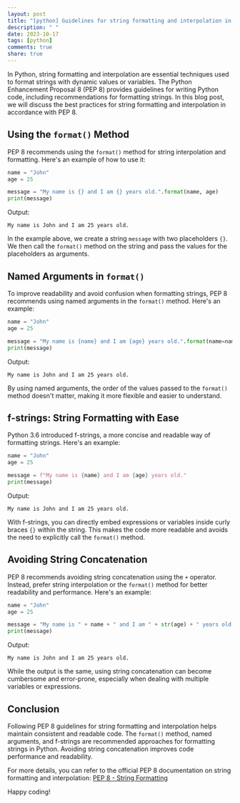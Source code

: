 ```yaml
---
layout: post
title: "[python] Guidelines for string formatting and interpolation in PEP 8"
description: " "
date: 2023-10-17
tags: [python]
comments: true
share: true
---
```


In Python, string formatting and interpolation are essential techniques used to format strings with dynamic values or variables. The Python Enhancement Proposal 8 (PEP 8) provides guidelines for writing Python code, including recommendations for formatting strings. In this blog post, we will discuss the best practices for string formatting and interpolation in accordance with PEP 8.

## Using the `format()` Method

PEP 8 recommends using the `format()` method for string interpolation and formatting. Here's an example of how to use it:

```python
name = "John"
age = 25

message = "My name is {} and I am {} years old.".format(name, age)
print(message)
```

Output:
```
My name is John and I am 25 years old.
```

In the example above, we create a string `message` with two placeholders `{}`. We then call the `format()` method on the string and pass the values for the placeholders as arguments.

## Named Arguments in `format()`

To improve readability and avoid confusion when formatting strings, PEP 8 recommends using named arguments in the `format()` method. Here's an example:

```python
name = "John"
age = 25

message = "My name is {name} and I am {age} years old.".format(name=name, age=age)
print(message)
```

Output:
```
My name is John and I am 25 years old.
```

By using named arguments, the order of the values passed to the `format()` method doesn't matter, making it more flexible and easier to understand.

## f-strings: String Formatting with Ease

Python 3.6 introduced f-strings, a more concise and readable way of formatting strings. Here's an example:

```python
name = "John"
age = 25

message = f"My name is {name} and I am {age} years old."
print(message)
```

Output:
```
My name is John and I am 25 years old.
```

With f-strings, you can directly embed expressions or variables inside curly braces `{}` within the string. This makes the code more readable and avoids the need to explicitly call the `format()` method.

## Avoiding String Concatenation

PEP 8 recommends avoiding string concatenation using the `+` operator. Instead, prefer string interpolation or the `format()` method for better readability and performance. Here's an example:

```python
name = "John"
age = 25

message = "My name is " + name + " and I am " + str(age) + " years old."
print(message)
```

Output:
```
My name is John and I am 25 years old.
```

While the output is the same, using string concatenation can become cumbersome and error-prone, especially when dealing with multiple variables or expressions.

## Conclusion

Following PEP 8 guidelines for string formatting and interpolation helps maintain consistent and readable code. The `format()` method, named arguments, and f-strings are recommended approaches for formatting strings in Python. Avoiding string concatenation improves code performance and readability.

For more details, you can refer to the official PEP 8 documentation on string formatting and interpolation: [PEP 8 - String Formatting](https://www.python.org/dev/peps/pep-0008/#string-formatting)

Happy coding!